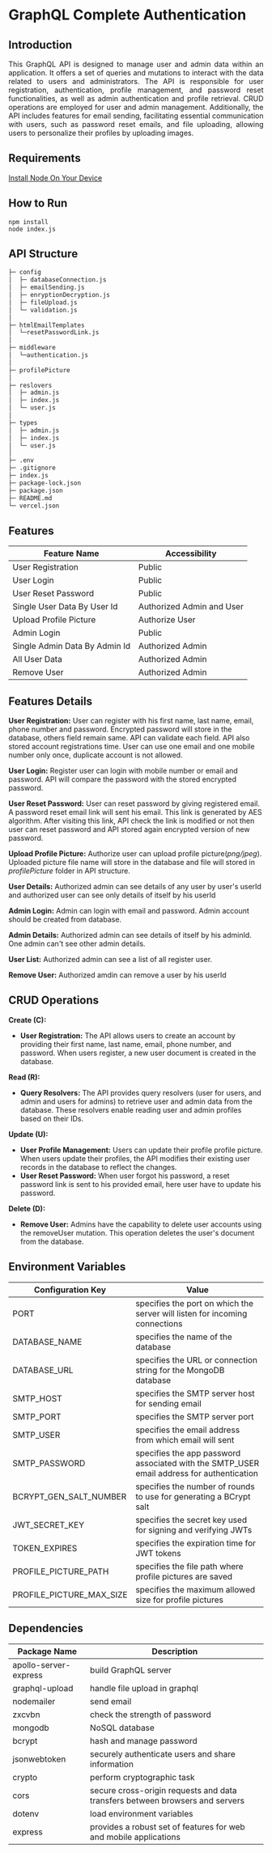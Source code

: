 # GraphQL Complete Authentication

## Introduction

<p align="justify">This GraphQL API is designed to manage user and admin data within an application. It offers a set of queries and mutations to interact with the data related to users and administrators. The API is responsible for user registration, authentication, profile management, and password reset functionalities, as well as admin authentication and profile retrieval. CRUD operations are employed for user and admin management. Additionally, the API includes features for email sending, facilitating essential communication with users, such as password reset emails, and file uploading, allowing users to personalize their profiles by uploading images.</p>

## Requirements

[Install Node On Your Device](https://nodejs.org/)

## How to Run

```
npm install
node index.js
```

## API Structure

```bash
├─ config
│  ├─ databaseConnection.js
│  ├─ emailSending.js
│  ├─ enryptionDecryption.js
│  ├─ fileUpload.js
│  └─ validation.js
│
├─ htmlEmailTemplates
│  └─resetPasswordLink.js
│
├─ middleware
│  └─authentication.js
│
├─ profilePicture
│
├─ reslovers
│  ├─ admin.js
│  ├─ index.js
│  └─ user.js
│
├─ types
│  ├─ admin.js
│  ├─ index.js
│  └─ user.js
│
├─ .env
├─ .gitignore
├─ index.js
├─ package-lock.json
├─ package.json
├─ README.md
└─ vercel.json
```

## Features

| Feature Name                   | Accessibility        |
| ------------------------------ | -------------------- |
| User Registration              | Public               |
| User Login                     | Public               |
| User Reset Password            | Public               |
| Single User Data By User Id    | Authorized Admin and User |
| Upload Profile Picture         | Authorize User        |
| Admin Login                    | Public               |
| Single Admin Data By Admin Id  | Authorized Admin     |
| All User Data                  | Authorized Admin     |
| Remove User                    | Authorized Admin     |

## Features Details

**User Registration:** User can register with his first name, last name, email, phone number and password. Encrypted password will store in the database, others field remain same. API can validate each field. API also stored account registrations time. User can use one email and one mobile number only once, duplicate account is not allowed.

**User Login:** Register user can login with mobile number or email and password. API will compare the password with the stored encrypted password.

**User Reset Password:** User can reset password by giving registered email. A password reset email link will sent his email. This link is generated by AES algorithm. After visiting this link, API check the link is modified or not then user can reset password and API stored again encrypted version of new password.

**Upload Profile Picture:** Authorize user can upload profile picture(*png/jpeg*). Uploaded picture file name will store in the database and file will stored in *profilePicture* folder in API structure.

**User Details:** Authorized admin can see details of any user by user's userId and authorized user can see only details of itself by his userId

**Admin Login:** Admin can login with email and password. Admin account should be created from database.

**Admin Details:** Authorized admin can see details of itself by his adminId. One admin can't see other admin details.

**User List:** Authorized admin can see a list of all register user.

**Remove User:** Authorized amdin can remove a user by his userId

## CRUD Operations

**Create (C):**

- **User Registration:** The API allows users to create an account by providing their first name, last name, email, phone number, and password. When users register, a new user document is created in the database.

**Read (R):**

- **Query Resolvers:** The API provides query resolvers (user for users, and admin and users for admins) to retrieve user and admin data from the database. These resolvers enable reading user and admin profiles based on their IDs.

**Update (U):**

- **User Profile Management:** Users can update their profile profile picture. When users update their profiles, the API modifies their existing user records in the database to reflect the changes.
- **User Reset Password:** When user forgot his password, a reset password link is sent to his provided email, here user have to update his password.

**Delete (D):**

- **Remove User:** Admins have the capability to delete user accounts using the removeUser mutation. This operation deletes the user's document from the database.

## Environment Variables

| Configuration Key         | Value                                                                                      |
| ------------------------- |--------------------------------------------------------------------------------------------|
| PORT                      | specifies the port on which the server will listen for incoming connections                |
| DATABASE_NAME             | specifies the name of the database                                                         |
| DATABASE_URL              | specifies the URL or connection string for the MongoDB database                            |
| SMTP_HOST                 | specifies the SMTP server host for sending email                                           |
| SMTP_PORT                 | specifies the SMTP server port                                                             |
| SMTP_USER                 | specifies the email address from which email will sent                                     |
| SMTP_PASSWORD             | specifies the  app password associated with the SMTP_USER email address for authentication |
| BCRYPT_GEN_SALT_NUMBER    | specifies the number of rounds to use for generating a BCrypt salt                         |
| JWT_SECRET_KEY            | specifies the secret key used for signing and verifying JWTs                               |
| TOKEN_EXPIRES             | specifies the expiration time for JWT tokens                                               |
| PROFILE_PICTURE_PATH      | specifies the file path where profile pictures are saved                                   |
| PROFILE_PICTURE_MAX_SIZE  | specifies the maximum allowed size for profile pictures                                    |

## Dependencies

| Package Name          |  Description                                                                 |
| ----------------------|------------------------------------------------------------------------------|
| apollo-server-express | build GraphQL server                                                         |
| graphql-upload        | handle file upload in graphql                                                |
| nodemailer            | send email                                                                   |
| zxcvbn                | check the strength of password                                               |
| mongodb               | NoSQL database                                                               |
| bcrypt                | hash and manage password                                                     |
| jsonwebtoken          | securely authenticate users and share information                            |
| crypto                | perform cryptographic  task                                                  |
| cors                  | secure cross-origin requests and data transfers between browsers and servers |
| dotenv                | load environment variables                                                   |
| express               | provides a robust set of features for web and mobile applications            |